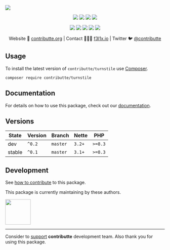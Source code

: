 ![](https://heatbadger.now.sh/github/readme/contributte/turnstile/)

<p align=center>
  <a href="https://github.com/contributte/turnstile/actions"><img src="https://badgen.net/github/checks/contributte/turnstile/master?cache=300"></a>
  <a href="https://coveralls.io/r/contributte/turnstile"><img src="https://badgen.net/coveralls/c/github/contributte/turnstile?cache=300"></a>
  <a href="https://packagist.org/packages/contributte/turnstile"><img src="https://badgen.net/packagist/dm/contributte/turnstile"></a>
  <a href="https://packagist.org/packages/contributte/turnstile"><img src="https://badgen.net/packagist/v/contributte/turnstile"></a>
</p>
<p align=center>
  <a href="https://packagist.org/packages/contributte/turnstile"><img src="https://badgen.net/packagist/php/contributte/turnstile"></a>
  <a href="https://github.com/contributte/turnstile"><img src="https://badgen.net/github/license/contributte/turnstile"></a>
  <a href="https://bit.ly/ctteg"><img src="https://badgen.net/badge/support/gitter/cyan"></a>
  <a href="https://bit.ly/cttfo"><img src="https://badgen.net/badge/support/forum/yellow"></a>
  <a href="https://contributte.org/partners.html"><img src="https://badgen.net/badge/sponsor/donations/F96854"></a>
</p>

<p align=center>
Website 🚀 <a href="https://contributte.org">contributte.org</a> | Contact 👨🏻‍💻 <a href="https://f3l1x.io">f3l1x.io</a> | Twitter 🐦 <a href="https://twitter.com/contributte">@contributte</a>
</p>

## Usage

To install the latest version of `contributte/turnstile` use [Composer](https://getcomposer.org).

```
composer require contributte/turnstile
```

## Documentation

For details on how to use this package, check out our [documentation](.docs).

## Versions

| State       | Version | Branch   | Nette  | PHP     |
|-------------|---------|----------|--------|---------|
| dev         | `^0.2`  | `master` | `3.2+` | `>=8.3` |
| stable      | `^0.1`  | `master` | `3.1+` | `>=8.3` |

## Development

See [how to contribute](https://contributte.org/contributing.html) to this package.

This package is currently maintaining by these authors.

<a href="https://github.com/f3l1x">
  <img width="80" height="80" src="https://avatars2.githubusercontent.com/u/538058?v=3&s=80">
</a>

-----

Consider to [support](https://contributte.org/partners.html) **contributte** development team.
Also thank you for using this package.

